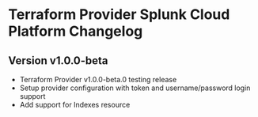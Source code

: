 # Terraform Provider Splunk Cloud Platform Changelog 

## Version v1.0.0-beta
* Terraform Provider v1.0.0-beta.0 testing release
* Setup provider configuration with token and username/password login support 
* Add support for Indexes resource
